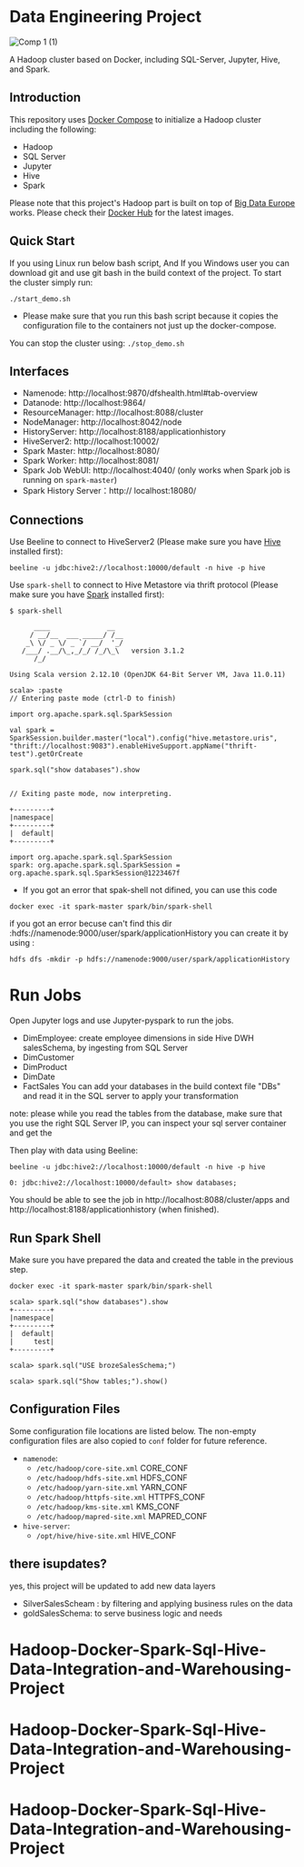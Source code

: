 # Data Engineering Project
![Comp 1 (1)](https://github.com/Mouhamed-Jinja/Hadoop-Docker-Spark-Sql-Hive-Data-Integration-and-Warehousing-Project/assets/132110499/bd15a965-eb32-4422-bf9d-f63816cf5bf4)


A Hadoop cluster based on Docker, including SQL-Server, Jupyter, Hive, and Spark.

## Introduction
This repository uses [Docker Compose](https://docs.docker.com/compose/) to initialize a Hadoop cluster including the following:

- Hadoop
- SQL Server
- Jupyter
- Hive
- Spark

Please note that this project's Hadoop part is built on top of [Big Data Europe](https://github.com/big-data-europe) works. Please check their [Docker Hub](https://hub.docker.com/u/bde2020/) for the latest images.


## Quick Start

If you using Linux run below bash script,
And If you Windows user you can download git and use git bash in the build context of the project.
To start the cluster simply run:
```
./start_demo.sh
```
- Please make sure that you run this bash script because it copies the configuration file to the containers not just up the docker-compose.


You can stop the cluster using:
 `./stop_demo.sh` 

## Interfaces

- Namenode: http://localhost:9870/dfshealth.html#tab-overview
- Datanode: http://localhost:9864/
- ResourceManager: http://localhost:8088/cluster
- NodeManager: http://localhost:8042/node
- HistoryServer: http://localhost:8188/applicationhistory
- HiveServer2: http://localhost:10002/
- Spark Master: http://localhost:8080/
- Spark Worker: http://localhost:8081/
- Spark Job WebUI: http://localhost:4040/ (only works when Spark job is running on `spark-master`)
- Spark History Server：http://
localhost:18080/

## Connections

Use Beeline to connect to HiveServer2 (Please make sure you have [Hive](https://cwiki.apache.org/confluence/display/Hive/AdminManual+Installation) installed first):

```
beeline -u jdbc:hive2://localhost:10000/default -n hive -p hive
```

Use `spark-shell` to connect to Hive Metastore via thrift protocol (Please make sure you have [Spark](https://spark.apache.org/downloads.html) installed first):


```
$ spark-shell

      ____              __
     / __/__  ___ _____/ /__
    _\ \/ _ \/ _ `/ __/  '_/
   /___/ .__/\_,_/_/ /_/\_\   version 3.1.2
      /_/

Using Scala version 2.12.10 (OpenJDK 64-Bit Server VM, Java 11.0.11)

scala> :paste
// Entering paste mode (ctrl-D to finish)

import org.apache.spark.sql.SparkSession

val spark = SparkSession.builder.master("local").config("hive.metastore.uris", "thrift://localhost:9083").enableHiveSupport.appName("thrift-test").getOrCreate

spark.sql("show databases").show


// Exiting paste mode, now interpreting.

+---------+
|namespace|
+---------+
|  default|
+---------+

import org.apache.spark.sql.SparkSession
spark: org.apache.spark.sql.SparkSession = org.apache.spark.sql.SparkSession@1223467f
```
- If you got an error that spak-shell not difined, you can use this code
```
docker exec -it spark-master spark/bin/spark-shell
```
if you got an error becuse can't find this dir :hdfs://namenode:9000/user/spark/applicationHistory
you can create it by using :
```
hdfs dfs -mkdir -p hdfs://namenode:9000/user/spark/applicationHistory
``` 


# Run Jobs
Open Jupyter logs and use Jupyter-pyspark to run the jobs.
- DimEmployee: create employee dimensions in side Hive DWH salesSchema,
  by ingesting from SQL Server
- DimCustomer
- DimProduct
- DimDate
- FactSales
You can add your databases in the build context file "DBs" and read it in the SQL server
to apply your transformation

note: please while you read the tables from the database, make sure that you use the right
SQL Server IP, you can inspect your sql server container and get the 




Then play with data using Beeline:
```
beeline -u jdbc:hive2://localhost:10000/default -n hive -p hive

0: jdbc:hive2://localhost:10000/default> show databases;
```

You should be able to see the job in http://localhost:8088/cluster/apps and http://localhost:8188/applicationhistory (when finished).

## Run Spark Shell

Make sure you have prepared the data and created the table in the previous step.

```
docker exec -it spark-master spark/bin/spark-shell

scala> spark.sql("show databases").show
+---------+
|namespace|
+---------+
|  default|
|     test|
+---------+

scala> spark.sql("USE brozeSalesSchema;")

scala> spark.sql("Show tables;").show()
```

## Configuration Files

Some configuration file locations are listed below. The non-empty configuration files are also copied to `conf` folder for future reference.

- `namenode`:
  - `/etc/hadoop/core-site.xml` CORE_CONF
  - `/etc/hadoop/hdfs-site.xml` HDFS_CONF
  - `/etc/hadoop/yarn-site.xml` YARN_CONF
  - `/etc/hadoop/httpfs-site.xml` HTTPFS_CONF
  - `/etc/hadoop/kms-site.xml` KMS_CONF
  - `/etc/hadoop/mapred-site.xml` MAPRED_CONF
- `hive-server`:
  - `/opt/hive/hive-site.xml` HIVE_CONF

## there isupdates?
yes, this project will be updated to add new data layers 
- SilverSalesScheam : by filtering and applying business rules on the data
- goldSalesSchema: to serve business logic and needs
# Hadoop-Docker-Spark-Sql-Hive-Data-Integration-and-Warehousing-Project
# Hadoop-Docker-Spark-Sql-Hive-Data-Integration-and-Warehousing-Project
# Hadoop-Docker-Spark-Sql-Hive-Data-Integration-and-Warehousing-Project

